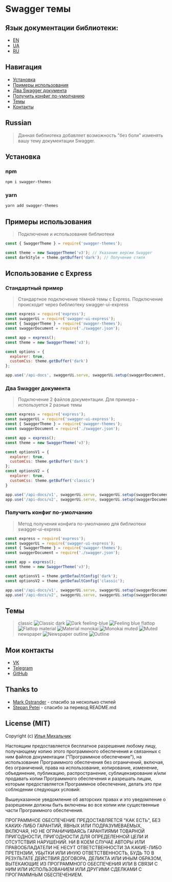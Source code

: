 # Swagger темы

## Язык документации библиотеки:
* [EN](../README.md)
* [UA](./UA.md)
* [RU](#russian)

## Навигация
* [Установка](#установка)
* [Примеры использования](#примеры-использования)
* [Два Swagger документа](#два-swagger-документа)
* [Получить конфиг по-умолчанию](#получить-конфиг-по-умолчанию)
* [Темы](#темы)
* [Контакты](#мои-контакты)

## Russian
> Данная библиотека добавляет возможность "без боли" изменять вашу тему документации Swagger.

## Установка
### npm
```bash
npm i swagger-themes
```
### yarn
```bash
yarn add swagger-themes
```

## Примеры использования
> Подключение и использование библиотеки
```js
const { SwaggerTheme } = require('swagger-themes');

const theme = new SwaggerTheme('v3'); // Указание версии Swagger
const darkStyle = theme.getBuffer('dark'); // Получение стиля
```

## Использование с Express
### Стандартный пример
> Стандартное подключение тёмной темы с Express. Подключение происходит через библиотеку swagger-ui-express
```js
const express = require('express');
const swaggerUi = require('swagger-ui-express');
const { SwaggerTheme } = require('swagger-themes');
const swaggerDocument = require('./swagger.json');

const app = express();
const theme = new SwaggerTheme('v3');

const options = {
  explorer: true,
  customCss: theme.getBuffer('dark')
};

app.use('/api-docs', swaggerUi.serve, swaggerUi.setup(swaggerDocument, options));
```

### Два Swagger документа
> Подключение 2 файлов документации. Для примера - используется 2 разные темы
```js
const express = require('express');
const swaggerUi = require('swagger-ui-express');
const { SwaggerTheme } = require('swagger-themes');
const swaggerDocument = require('./swagger.json');

const app = express();
const theme = new SwaggerTheme('v3');

const optionsV1 = {
  explorer: true,
  customCss: theme.getBuffer('dark')
};
const optionsV2 = {
  explorer: true,
  customCss: theme.getBuffer('classic')
}

app.use('/api-docs/v1', swaggerUi.serve, swaggerUi.setup(swaggerDocument, optionsV1)); // Тёмная тема документации
app.use('/api-docs/v2', swaggerUi.serve, swaggerUi.setup(swaggerDocument, optionsV2)); // Классическая тема документации
```

### Получить конфиг по-умолчанию
> Метод получения конфига по-умолчанию для библиотеки swagger-ui-express
```js
const express = require('express');
const swaggerUi = require('swagger-ui-express');
const { SwaggerTheme } = require('swagger-themes');
const swaggerDocument = require('./swagger.json');

const app = express();
const theme = new SwaggerTheme('v3');

const optionsV1 = theme.getDefaultConfig('dark');
const optionsV2 = theme.getDefaultConfig('classic');

app.use('/api-docs/v1', swaggerUi.serve, swaggerUi.setup(swaggerDocument, optionsV1)); // Тёмная тема документации
app.use('/api-docs/v2', swaggerUi.serve, swaggerUi.setup(swaggerDocument, optionsV2)); // Классическая тема документации
```

## Темы
> classic
![Classic](../screenshots/classic.jpeg)
> dark
![Dark](../screenshots/dark.jpeg)
> feeling-blue
![Feeling blue](../screenshots/feeling-blue.jpeg)
> flattop
![Flattop](../screenshots/flattop.jpeg)
> material
![Material](../screenshots/material.jpeg)
> monokai
![Monokai](../screenshots/monokai.jpeg)
> muted
![Muted](../screenshots/muted.jpeg)
> newspaper
![Newspaper](../screenshots/newspaper.jpeg)
> outline
![Outline](../screenshots/outline.jpeg)

## Мои контакты
* [VK](https://vk.com/ilya_mixaltik)
* [Telegram](https://t.me/ilya_mixaltik)
* [GitHub](https://github.com/ilyamixaltik)

## Thanks to
- [Mark Ostrander](https://github.com/ostranme) - спасибо за несколько стилей
- [Stepan Petei](https://github.com/Stepan-Petei) - спасибо за перевод README.md

## License (MIT)

Copyright (c) [Илья Михальчик](https://github.com/ilyamixaltik)

Настоящим предоставляется бесплатное разрешение любому лицу, получающему копию этого программного обеспечения и связанных с ним файлов документации ("Программное обеспечение"), на использование Программного обеспечения без ограничений, включая, без ограничений, права на использование, копирование, изменение, объединение, публикацию, распространение, сублицензирование и/или продавать копии Программного обеспечения и разрешать лицам, которым предоставляется Программное обеспечение, делать это при соблюдении следующих условий:

Вышеуказанное уведомление об авторских правах и это уведомление о разрешении должны быть включены во все копии или существенные части Программного обеспечения.

ПРОГРАММНОЕ ОБЕСПЕЧЕНИЕ ПРЕДОСТАВЛЯЕТСЯ "КАК ЕСТЬ", БЕЗ КАКИХ-ЛИБО ГАРАНТИЙ, ЯВНЫХ ИЛИ ПОДРАЗУМЕВАЕМЫХ, ВКЛЮЧАЯ, НО НЕ ОГРАНИЧИВАЯСЬ ГАРАНТИЯМИ ТОВАРНОЙ ПРИГОДНОСТИ, ПРИГОДНОСТИ ДЛЯ ОПРЕДЕЛЕННОЙ ЦЕЛИ И ОТСУТСТВИЯ НАРУШЕНИЙ. НИ В КОЕМ СЛУЧАЕ АВТОРЫ ИЛИ ПРАВООБЛАДАТЕЛИ НЕ НЕСУТ ОТВЕТСТВЕННОСТИ ЗА КАКИЕ-ЛИБО ПРЕТЕНЗИИ, УБЫТКИ ИЛИ ИНУЮ ОТВЕТСТВЕННОСТЬ, БУДЬ ТО В РЕЗУЛЬТАТЕ ДЕЙСТВИЯ ДОГОВОРА, ДЕЛИКТА ИЛИ ИНЫМ ОБРАЗОМ, ВЫТЕКАЮЩИЕ ИЗ ПРОГРАММНОГО ОБЕСПЕЧЕНИЯ ИЛИ В СВЯЗИ С НИМ ИЛИ ИСПОЛЬЗОВАНИЕМ ИЛИ ДРУГИМИ СДЕЛКАМИ С ПРОГРАММНЫМ ОБЕСПЕЧЕНИЕМ.